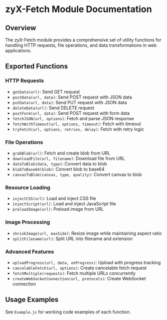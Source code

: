 # zyX-Fetch Module Documentation

## Overview
The zyX-Fetch module provides a comprehensive set of utility functions for handling HTTP requests, file operations, and data transformations in web applications.

## Exported Functions

### HTTP Requests
- `getData(url)`: Send GET request
- `postData(url, data)`: Send POST request with JSON data
- `putData(url, data)`: Send PUT request with JSON data
- `deleteData(url)`: Send DELETE request
- `postForm(url, data)`: Send POST request with form data
- `fetchJSON(url, options)`: Fetch and parse JSON response
- `fetchWithTimeout(url, options, timeout)`: Fetch with timeout
- `tryFetch(url, options, retries, delay)`: Fetch with retry logic

### File Operations
- `grabBlob(url)`: Fetch and create blob from URL
- `downloadFile(url, filename)`: Download file from URL
- `dataToBlob(data, type)`: Convert data to blob
- `blobToBase64(blob)`: Convert blob to base64
- `canvasToBlob(canvas, type, quality)`: Convert canvas to blob

### Resource Loading
- `injectCSS(url)`: Load and inject CSS file
- `injectScript(url)`: Load and inject JavaScript file
- `preloadImage(url)`: Preload image from URL

### Image Processing
- `shrinkImage(url, maxSide)`: Resize image while maintaining aspect ratio
- `splitFilename(url)`: Split URL into filename and extension

### Advanced Features
- `uploadProgress(url, data, onProgress)`: Upload with progress tracking
- `cancelableFetch(url, options)`: Create cancelable fetch request
- `fetchMultiple(requests)`: Fetch multiple URLs concurrently
- `createWebSocketConnection(url, protocols)`: Create WebSocket connection

## Usage Examples

See `Example.js` for working code examples of each function. 